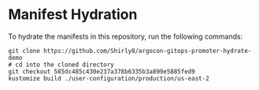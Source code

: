 # Manifest Hydration

To hydrate the manifests in this repository, run the following commands:

```shell
git clone https://github.com/Shirly8/argocon-gitops-promoter-hydrate-demo
# cd into the cloned directory
git checkout 585dc485c430e237a378b6335b3a899e5885fed9
kustomize build ./user-configuration/production/us-east-2
```
